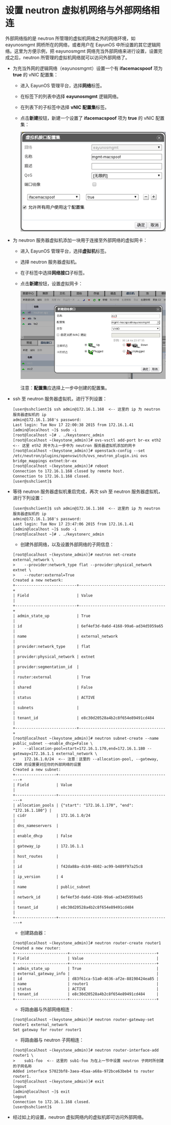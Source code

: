 # 设置 neutron 虚拟机网络与外部网络相连

外部网络指的是 neutron 所管理的虚拟机网络之外的网络环境，如 eayunosmgmt 网桥所在的网络，或者用户在 EayunOS 中所设置的其它逻辑网络。这里为方便示例，把 eayunosmgmt 网络充当外部网络来进行设置，设置完成之后，neutron 所管理的虚拟机网络就可以访问外部网络了。

* 为充当外网的逻辑网络（eayunosmgmt）设置一个有 **ifacemacspoof** 项为 **true** 的 vNIC 配置集：

  * 进入 EayunOS 管理平台，选择**网络**标签。
  * 在标签下的列表中选择 **eayunosmgmt** 逻辑网络。
  * 在列表下的子标签中选择 **vNIC 配置集**标签。
  * 点击**新建**按钮，新建一个设置了 **ifacemacspoof** 项为 **true** 的 vNIC 配置集：

    ![](../images/neutron_create_macspoof_vnic_profile.png)

* 为 neutron 服务器虚拟机添加一块用于连接至外部网络的虚拟网卡：

  * 进入 EayunOS 管理平台，选择**虚拟机**标签。
  * 选择 neutron 服务器虚拟机。
  * 在子标签中选择**网络接口**子标签。
  * 点击**新建**按钮，设置虚拟网卡：

    ![](../images/neutron_apply_macspoof_vnic_profile_to_neutron_server_vm.png)

    注意：**配置集**应选择上一步中创建的配置集。

* ssh 至 neutron 服务器虚拟机，进行下列设置：

  ~~~
  [user@sshclient]$ ssh admin@172.16.1.168  <-- 这里的 ip 为 neutron 服务器虚拟机的 ip
  admin@172.16.1.168's password: 
  Last login: Tue Nov 17 22:00:38 2015 from 172.16.1.41
  [admin@localhost ~]$ sudo -i
  [root@localhost ~]# . ./keystonerc_admin 
  [root@localhost ~(keystone_admin)]# ovs-vsctl add-port br-ex eth2  <-- 这里 eth2 网卡为上一步中为 neutron 服务器虚拟机添加的网卡
  [root@localhost ~(keystone_admin)]# openstack-config --set /etc/neutron/plugins/openvswitch/ovs_neutron_plugin.ini ovs bridge_mappings extnet:br-ex
  [root@localhost ~(keystone_admin)]# reboot
  Connection to 172.16.1.168 closed by remote host.
  Connection to 172.16.1.168 closed.
  [user@sshclient]$
  ~~~

* 等待 neutron 服务器虚拟机重启完成，再次 ssh 至 neutron 服务器虚拟机，进行下列设置：

  ~~~
  [user@sshclient]$ ssh admin@172.16.1.168  <-- 这里的 ip 为 neutron 服务器虚拟机的 ip
  admin@172.16.1.168's password: 
  Last login: Tue Nov 17 23:47:06 2015 from 172.16.1.41
  [admin@localhost ~]$ sudo -i
  [root@localhost ~]# . ./keystonerc_admin 
  ~~~

  * 创建外部网络，以及设置外部网络的子网信息：

  ~~~
  [root@localhost ~(keystone_admin)]# neutron net-create external_network \
  >    --provider:network_type flat --provider:physical_network extnet \
  >    --router:external=True
  Created a new network:
  +---------------------------+--------------------------------------+
  | Field                     | Value                                |
  +---------------------------+--------------------------------------+
  | admin_state_up            | True                                 |
  | id                        | 6ef4ef3d-0a6d-4168-99a6-ad34d5959a65 |
  | name                      | external_network                     |
  | provider:network_type     | flat                                 |
  | provider:physical_network | extnet                               |
  | provider:segmentation_id  |                                      |
  | router:external           | True                                 |
  | shared                    | False                                |
  | status                    | ACTIVE                               |
  | subnets                   |                                      |
  | tenant_id                 | e8c30d20528a4b2c8f654e89491cd484     |
  +---------------------------+--------------------------------------+
  [root@localhost ~(keystone_admin)]# neutron subnet-create --name public_subnet --enable_dhcp=False \
  >    --allocation-pool=start=172.16.1.170,end=172.16.1.180 --gateway=172.16.1.1 external_network \
  >    172.16.1.0/24  <-- 注意：这里的 --allocation-pool, --gateway, CIDR 的设置要对应你的外部网络的设置
  Created a new subnet:
  +------------------+--------------------------------------------------+
  | Field            | Value                                            |
  +------------------+--------------------------------------------------+
  | allocation_pools | {"start": "172.16.1.170", "end": "172.16.1.180"} |
  | cidr             | 172.16.1.0/24                                    |
  | dns_nameservers  |                                                  |
  | enable_dhcp      | False                                            |
  | gateway_ip       | 172.16.1.1                                       |
  | host_routes      |                                                  |
  | id               | f42da88a-dcb9-4602-ac99-b489f97a25c8             |
  | ip_version       | 4                                                |
  | name             | public_subnet                                    |
  | network_id       | 6ef4ef3d-0a6d-4168-99a6-ad34d5959a65             |
  | tenant_id        | e8c30d20528a4b2c8f654e89491cd484                 |
  +------------------+--------------------------------------------------+
  ~~~

  * 创建路由器：

  ~~~
  [root@localhost ~(keystone_admin)]# neutron router-create router1
  Created a new router:
  +-----------------------+--------------------------------------+
  | Field                 | Value                                |
  +-----------------------+--------------------------------------+
  | admin_state_up        | True                                 |
  | external_gateway_info |                                      |
  | id                    | d83f61ca-51a0-4636-af2e-88198424ea85 |
  | name                  | router1                              |
  | status                | ACTIVE                               |
  | tenant_id             | e8c30d20528a4b2c8f654e89491cd484     |
  +-----------------------+--------------------------------------+
  ~~~

  * 将路由器与外部网络相连：

  ~~~
  [root@localhost ~(keystone_admin)]# neutron router-gateway-set router1 external_network
  Set gateway for router router1
  ~~~

  * 将路由器与 neutron 子网相连：

  ~~~
  [root@localhost ~(keystone_admin)]# neutron router-interface-add router1 \
  >    sub1-foo  <-- 这里的 sub1-foo 为在上一节中设置 neutron 子网时所创建的子网名称
  Added interface 57023bf8-3aea-45aa-a68a-972bce63beb4 to router router1.
  [root@localhost ~(keystone_admin)]# exit
  logout
  [admin@localhost ~]$ exit
  logout
  Connection to 172.16.1.168 closed.
  [user@sshclient]$ 
  ~~~

* 经过如上的设置，neutron 虚拟网络内的虚拟机即可访问外部网络。
